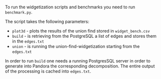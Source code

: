 To run the widgetization scripts and benchmarks you need to run `benchmark.py`.

The script takes the following parameters:
* `plot3d` - plots the results of the union find stored in `widget_bench.csv`
* `build` - is retrieving from the PostgreSQL a list of edges and stores them in the `edges.txt`
* `union` - is running the union-find-widgetization starting from the `edges.txt`

In order to run `build` one needs a running PostgresSQL server in order to generate into Pandora
the corresponding decomposition. The entire output of the processing is cached into `edges.txt`.

